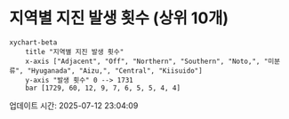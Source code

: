 # 지역별 지진 발생 횟수 (상위 10개)

```mermaid
xychart-beta
    title "지역별 지진 발생 횟수"
    x-axis ["Adjacent", "Off", "Northern", "Southern", "Noto,", "미분류", "Hyuganada", "Aizu,", "Central", "Kiisuido"]
    y-axis "발생 횟수" 0 --> 1731
    bar [1729, 60, 12, 9, 7, 6, 5, 5, 4, 4]
```

업데이트 시간: 2025-07-12 23:04:09
